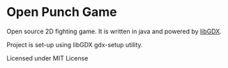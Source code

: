 Open Punch Game
==============

Open source 2D fighting game. It is written in java and powered by [libGDX](https://libgdx.badlogicgames.com).

Project is set-up using libGDX gdx-setup utility.

Licensed under MIT License
